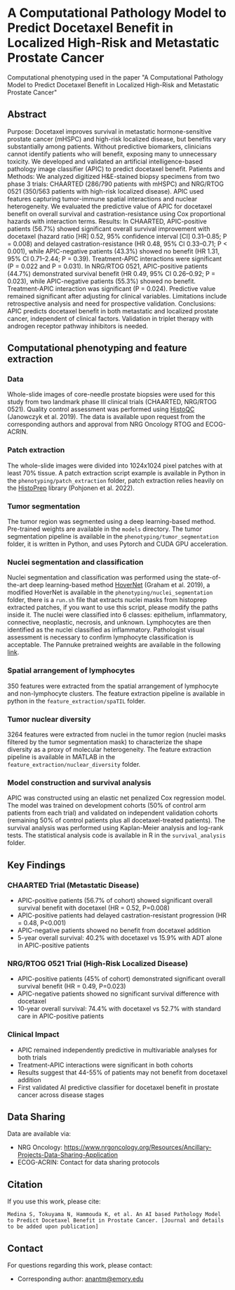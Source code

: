 # A Computational Pathology Model to Predict Docetaxel Benefit in Localized High-Risk and Metastatic Prostate Cancer

Computational phenotyping used in the paper "A Computational Pathology Model to Predict Docetaxel Benefit in Localized High-Risk and Metastatic Prostate Cancer"

## Abstract

Purpose: Docetaxel improves survival in metastatic hormone-sensitive prostate cancer (mHSPC) and high-risk localized disease, but benefits vary substantially among patients. Without predictive biomarkers, clinicians cannot identify patients who will benefit, exposing many to unnecessary toxicity. We developed and validated an artificial intelligence-based pathology image classifier (APIC) to predict docetaxel benefit.
Patients and Methods: We analyzed digitized H&E-stained biopsy specimens from two phase 3 trials: CHAARTED (286/790 patients with mHSPC) and NRG/RTOG 0521 (350/563 patients with high-risk localized disease). APIC used features capturing tumor-immune spatial interactions and nuclear heterogeneity. We evaluated the predictive value of APIC for docetaxel benefit on overall survival and castration-resistance using Cox proportional hazards with interaction terms.
Results: In CHAARTED, APIC-positive patients (56.7%) showed significant overall survival improvement with docetaxel (hazard ratio [HR] 0.52, 95% confidence interval [CI] 0.31–0.85; P = 0.008) and delayed castration-resistance (HR 0.48, 95% CI 0.33–0.71; P < 0.001), while APIC-negative patients (43.3%) showed no benefit (HR 1.31, 95% CI 0.71–2.44; P = 0.39). Treatment-APIC interactions were significant (P = 0.022 and P = 0.031). In NRG/RTOG 0521, APIC-positive patients (44.7%) demonstrated survival benefit (HR 0.49, 95% CI 0.26–0.92; P = 0.023), while APIC-negative patients (55.3%) showed no benefit. Treatment-APIC interaction was significant (P = 0.024). Predictive value remained significant after adjusting for clinical variables. Limitations include retrospective analysis and need for prospective validation.
Conclusions: APIC predicts docetaxel benefit in both metastatic and localized prostate cancer, independent of clinical factors. Validation in triplet therapy with androgen receptor pathway inhibitors is needed.


## Computational phenotyping and feature extraction

### Data

Whole-slide images of core-needle prostate biopsies were used for this study from two landmark phase III clinical trials (CHAARTED, NRG/RTOG 0521). Quality control assessment was performed using [HistoQC](https://github.com/choosehappy/HistoQC) (Janowczyk et al. 2019). The data is available upon request from the corresponding authors and approval from NRG Oncology RTOG and ECOG-ACRIN.

### Patch extraction

The whole-slide images were divided into 1024x1024 pixel patches with at least 70% tissue. A patch extraction script example is available in Python in the `phenotyping/patch_extraction` folder, patch extraction relies heavily on the [HistoPrep](https://github.com/jopo666/HistoPrep) library (Pohjonen et al. 2022).

### Tumor segmentation

The tumor region was segmented using a deep learning-based method. Pre-trained weights are available in the `models` directory. The tumor segmentation pipeline is available in the `phenotyping/tumor_segmentation` folder, it is written in Python, and uses Pytorch and CUDA GPU acceleration.

### Nuclei segmentation and classification

Nuclei segmentation and classification was performed using the state-of-the-art deep learning-based method [HoverNet](https://github.com/vqdang/hover_net) (Graham et al. 2019), a modified HoverNet is available in the `phenotyping/nuclei_segmentation` folder, there is a `run.sh` file that extracts nuclei masks from histoprep extracted patches, if you want to use this script, please modify the paths inside it. The nuclei were classified into 6 classes: epithelium, inflammatory, connective, neoplastic, necrosis, and unknown. Lymphocytes are then identified as the nuclei classified as inflammatory. Pathologist visual assessment is necessary to confirm lymphocyte classification is acceptable. The Pannuke pretrained weights are available in the following [link](https://drive.google.com/file/d/1SbSArI3KOOWHxRlxnjchO7_MbWzB4lNR/view?usp=sharing).

### Spatial arrangement of lymphocytes

350 features were extracted from the spatial arrangement of lymphocyte and non-lymphocyte clusters. The feature extraction pipeline is available in python in the `feature_extraction/spaTIL` folder.

### Tumor nuclear diversity

3264 features were extracted from nuclei in the tumor region (nuclei masks filtered by the tumor segmentation mask) to characterize the shape diversity as a proxy of molecular heterogeneity. The feature extraction pipeline is available in MATLAB in the `feature_extraction/nuclear_diversity` folder.

### Model construction and survival analysis

APIC was constructed using an elastic net penalized Cox regression model. The model was trained on development cohorts (50% of control arm patients from each trial) and validated on independent validation cohorts (remaining 50% of control patients plus all docetaxel-treated patients). The survival analysis was performed using Kaplan-Meier analysis and log-rank tests. The statistical analysis code is available in R in the `survival_analysis` folder.

## Key Findings

### CHAARTED Trial (Metastatic Disease)
- APIC-positive patients (56.7% of cohort) showed significant overall survival benefit with docetaxel (HR = 0.52, P=0.008)
- APIC-positive patients had delayed castration-resistant progression (HR = 0.48, P<0.001)
- APIC-negative patients showed no benefit from docetaxel addition
- 5-year overall survival: 40.2% with docetaxel vs 15.9% with ADT alone in APIC-positive patients

### NRG/RTOG 0521 Trial (High-Risk Localized Disease)
- APIC-positive patients (45% of cohort) demonstrated significant overall survival benefit (HR = 0.49, P=0.023)
- APIC-negative patients showed no significant survival difference with docetaxel
- 10-year overall survival: 74.4% with docetaxel vs 52.7% with standard care in APIC-positive patients

### Clinical Impact
- APIC remained independently predictive in multivariable analyses for both trials
- Treatment-APIC interactions were significant in both cohorts
- Results suggest that 44-55% of patients may not benefit from docetaxel addition
- First validated AI predictive classifier for docetaxel benefit in prostate cancer across disease stages

## Data Sharing

Data are available via:
- NRG Oncology: https://www.nrgoncology.org/Resources/Ancillary-Projects-Data-Sharing-Application
- ECOG-ACRIN: Contact for data sharing protocols

## Citation

If you use this work, please cite:
```
Medina S, Tokuyama N, Hammouda K, et al. An AI based Pathology Model to Predict Docetaxel Benefit in Prostate Cancer. [Journal and details to be added upon publication]
```

## Contact

For questions regarding this work, please contact:
- Corresponding author: anantm@emory.edu
